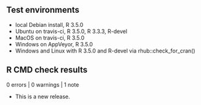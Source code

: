 ## Test environments
* local Debian install, R 3.5.0
* Ubuntu on travis-ci, R 3.5.0, R 3.3.3, R-devel
* MacOS on travis-ci, R 3.5.0
* Windows on AppVeyor, R 3.5.0
* Windows and Linux with R 3.5.0 and R-devel via rhub::check_for_cran()

## R CMD check results

0 errors | 0 warnings | 1 note

* This is a new release.
